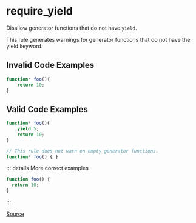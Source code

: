 <!--
 generated docs file, do not edit by hand, see xtask/docgen 
-->
# require_yield

Disallow generator functions that do not have `yield`.

This rule generates warnings for generator functions that do not have the yield keyword.

## Invalid Code Examples

```js
function* foo(){
    return 10;
}
```


## Valid Code Examples

```js
function* foo(){
    yield 5;
    return 10;
}

// This rule does not warn on empty generator functions.
function* foo() { }
```

::: details More correct examples

```js
function foo() {
  return 10;
}
```
:::

[Source](https://github.com/rslint/rslint/tree/master/crates/rslint_core/src/groups/errors/require_yield.rs)